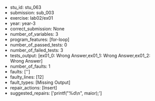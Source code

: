 - stu_id: stu_063	       
- submission: sub_003
- exercise: lab02/ex01
- year: year-3
- correct_submission: None
- number_of_variables: 3
- program_features: [for-loop] 
- number_of_passed_tests: 0
- number_of_failed_tests: 3
- tests_output: [ex01_0: Wrong Answer,ex01_1: Wrong Answer,ex01_2: Wrong Answer]
- number_of_faults: 1
- faults: ['']
- faulty_lines: [12]
- fault_types: [Missing Output]
- repair_actions: [Insert] 
- suggested_repairs: ['printf("%d\n", maior);']
